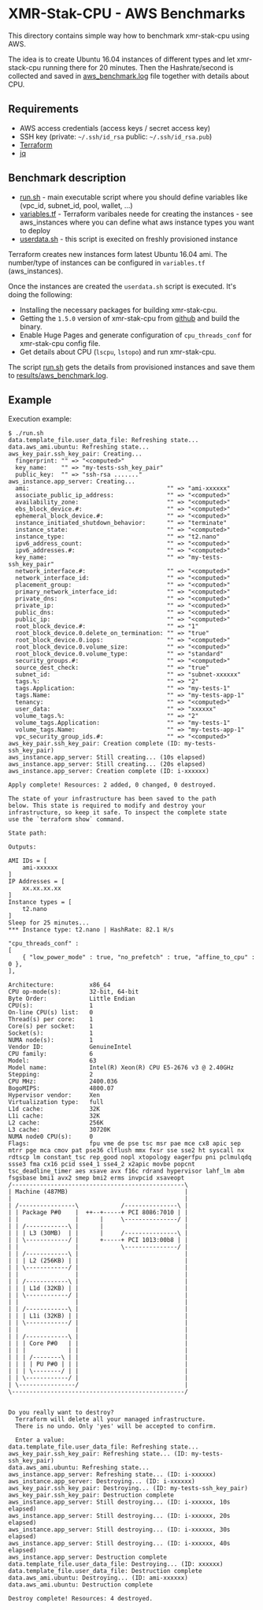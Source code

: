 # XMR-Stak-CPU - AWS Benchmarks

This directory contains simple way how to benchmark xmr-stak-cpu using AWS.

The idea is to create Ubuntu 16.04 instances of different types and let xmr-stack-cpu running there for 20 minutes. Then the Hashrate/second is collected and saved in [aws_benchmark.log](results/aws_benchmark.log) file together with details about CPU.

## Requirements
* AWS access credentials (access keys / secret access key)
* SSH key (private: ```~/.ssh/id_rsa``` public: ```~/.ssh/id_rsa.pub```)
* [Terraform](https://www.terraform.io/)
* [jq](https://stedolan.github.io/jq/)

## Benchmark description
* [run.sh](run.sh) - main executable script where you should define variables like (vpc_id, subnet_id, pool, wallet, ...)
* [variables.tf](variables.tf) - Terraform varibales neede for creating the instances - see aws_instances where you can define what aws instance types you want to deploy
* [userdata.sh](userdata.sh) - this script is execited on freshly provisioned instance

Terraform creates new instances form latest Ubuntu 16.04 ami. The number/type of instances can be configured in ```variables.tf``` (aws_instances).

Once the instances are created the ```userdata.sh``` script is executed. It's doing the following:

* Installing the necessary packages for building xmr-stak-cpu.
* Getting the ```1.5.0``` version of xmr-stak-cpu from [github](https://github.com/fireice-uk/xmr-stak-cpu) and build the binary.
* Enable Huge Pages and generate configuration of ```cpu_threads_conf``` for xmr-stak-cpu config file.
* Get details about CPU (```lscpu```, ```lstopo```) and run xmr-stak-cpu.

The script [run.sh](run.sh) gets the details from provisioned instances and save them to [results/aws_benchmark.log](results/aws_benchmark.log).

## Example

Execution example:

```
$ ./run.sh
data.template_file.user_data_file: Refreshing state...
data.aws_ami.ubuntu: Refreshing state...
aws_key_pair.ssh_key_pair: Creating...
  fingerprint: "" => "<computed>"
  key_name:    "" => "my-tests-ssh_key_pair"
  public_key:  "" => "ssh-rsa ......."
aws_instance.app_server: Creating...
  ami:                                       "" => "ami-xxxxxx"
  associate_public_ip_address:               "" => "<computed>"
  availability_zone:                         "" => "<computed>"
  ebs_block_device.#:                        "" => "<computed>"
  ephemeral_block_device.#:                  "" => "<computed>"
  instance_initiated_shutdown_behavior:      "" => "terminate"
  instance_state:                            "" => "<computed>"
  instance_type:                             "" => "t2.nano"
  ipv6_address_count:                        "" => "<computed>"
  ipv6_addresses.#:                          "" => "<computed>"
  key_name:                                  "" => "my-tests-ssh_key_pair"
  network_interface.#:                       "" => "<computed>"
  network_interface_id:                      "" => "<computed>"
  placement_group:                           "" => "<computed>"
  primary_network_interface_id:              "" => "<computed>"
  private_dns:                               "" => "<computed>"
  private_ip:                                "" => "<computed>"
  public_dns:                                "" => "<computed>"
  public_ip:                                 "" => "<computed>"
  root_block_device.#:                       "" => "1"
  root_block_device.0.delete_on_termination: "" => "true"
  root_block_device.0.iops:                  "" => "<computed>"
  root_block_device.0.volume_size:           "" => "<computed>"
  root_block_device.0.volume_type:           "" => "standard"
  security_groups.#:                         "" => "<computed>"                                                                                                                                                              
  source_dest_check:                         "" => "true"                                                                                                                                                                    
  subnet_id:                                 "" => "subnet-xxxxxx"                                                                                                                                                         
  tags.%:                                    "" => "2"                                                                                                                                                                       
  tags.Application:                          "" => "my-tests-1"                                                                                                                                                        
  tags.Name:                                 "" => "my-tests-app-1"                                                                                                                                                    
  tenancy:                                   "" => "<computed>"                                                                                                                                                              
  user_data:                                 "" => "xxxxxx"
  volume_tags.%:                             "" => "2"
  volume_tags.Application:                   "" => "my-tests-1"
  volume_tags.Name:                          "" => "my-tests-app-1"
  vpc_security_group_ids.#:                  "" => "<computed>"
aws_key_pair.ssh_key_pair: Creation complete (ID: my-tests-ssh_key_pair)
aws_instance.app_server: Still creating... (10s elapsed)
aws_instance.app_server: Still creating... (20s elapsed)
aws_instance.app_server: Creation complete (ID: i-xxxxxx)

Apply complete! Resources: 2 added, 0 changed, 0 destroyed.

The state of your infrastructure has been saved to the path
below. This state is required to modify and destroy your
infrastructure, so keep it safe. To inspect the complete state
use the `terraform show` command.

State path:

Outputs:

AMI IDs = [
    ami-xxxxxx
]
IP Addresses = [
    xx.xx.xx.xx
]
Instance types = [
    t2.nano
]
Sleep for 25 minutes...
*** Instance type: t2.nano | HashRate: 82.1 H/s

"cpu_threads_conf" :
[
    { "low_power_mode" : true, "no_prefetch" : true, "affine_to_cpu" : 0 },
],

Architecture:          x86_64
CPU op-mode(s):        32-bit, 64-bit
Byte Order:            Little Endian
CPU(s):                1
On-line CPU(s) list:   0
Thread(s) per core:    1
Core(s) per socket:    1
Socket(s):             1
NUMA node(s):          1
Vendor ID:             GenuineIntel
CPU family:            6
Model:                 63
Model name:            Intel(R) Xeon(R) CPU E5-2676 v3 @ 2.40GHz
Stepping:              2
CPU MHz:               2400.036
BogoMIPS:              4800.07
Hypervisor vendor:     Xen
Virtualization type:   full
L1d cache:             32K
L1i cache:             32K
L2 cache:              256K
L3 cache:              30720K
NUMA node0 CPU(s):     0
Flags:                 fpu vme de pse tsc msr pae mce cx8 apic sep mtrr pge mca cmov pat pse36 clflush mmx fxsr sse sse2 ht syscall nx rdtscp lm constant_tsc rep_good nopl xtopology eagerfpu pni pclmulqdq ssse3 fma cx16 pcid sse4_1 sse4_2 x2apic movbe popcnt tsc_deadline_timer aes xsave avx f16c rdrand hypervisor lahf_lm abm fsgsbase bmi1 avx2 smep bmi2 erms invpcid xsaveopt
/-------------------------------------------------\
| Machine (487MB)                                 |
|                                                 |
| /----------------\            /---------------\ |
| | Package P#0    |  ++--+-----+ PCI 8086:7010 | |
| |                |      |     \---------------/ |
| | /------------\ |      |                       |
| | | L3 (30MB)  | |      |     /---------------\ |
| | \------------/ |      +-----+ PCI 1013:00b8 | |
| |                |            \---------------/ |
| | /------------\ |                              |
| | | L2 (256KB) | |                              |
| | \------------/ |                              |
| |                |                              |
| | /------------\ |                              |
| | | L1d (32KB) | |                              |
| | \------------/ |                              |
| |                |                              |
| | /------------\ |                              |
| | | L1i (32KB) | |                              |
| | \------------/ |                              |
| |                |                              |
| | /------------\ |                              |
| | | Core P#0   | |                              |
| | |            | |                              |
| | | /--------\ | |                              |
| | | | PU P#0 | | |                              |
| | | \--------/ | |                              |
| | \------------/ |                              |
| \----------------/                              |
\-------------------------------------------------/


Do you really want to destroy?
  Terraform will delete all your managed infrastructure.
  There is no undo. Only 'yes' will be accepted to confirm.

  Enter a value:
data.template_file.user_data_file: Refreshing state...
aws_key_pair.ssh_key_pair: Refreshing state... (ID: my-tests-ssh_key_pair)
data.aws_ami.ubuntu: Refreshing state...
aws_instance.app_server: Refreshing state... (ID: i-xxxxxx)
aws_instance.app_server: Destroying... (ID: i-xxxxxx)
aws_key_pair.ssh_key_pair: Destroying... (ID: my-tests-ssh_key_pair)
aws_key_pair.ssh_key_pair: Destruction complete
aws_instance.app_server: Still destroying... (ID: i-xxxxxx, 10s elapsed)
aws_instance.app_server: Still destroying... (ID: i-xxxxxx, 20s elapsed)
aws_instance.app_server: Still destroying... (ID: i-xxxxxx, 30s elapsed)
aws_instance.app_server: Still destroying... (ID: i-xxxxxx, 40s elapsed)
aws_instance.app_server: Destruction complete
data.template_file.user_data_file: Destroying... (ID: xxxxxx)
data.template_file.user_data_file: Destruction complete
data.aws_ami.ubuntu: Destroying... (ID: ami-xxxxxx)
data.aws_ami.ubuntu: Destruction complete

Destroy complete! Resources: 4 destroyed.
```
